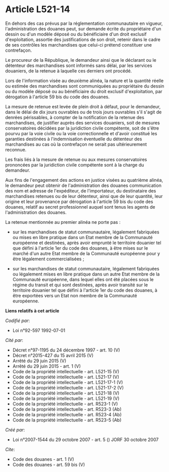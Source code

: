 # Article L521-14

En dehors des cas prévus par la réglementation communautaire en vigueur, l'administration des douanes peut, sur demande
écrite du propriétaire d'un dessin ou d'un modèle déposé ou du bénéficiaire d'un droit exclusif d'exploitation, assortie des
justifications de son droit, retenir dans le cadre de ses contrôles les marchandises que celui-ci prétend constituer une
contrefaçon. 

Le procureur de la République, le demandeur ainsi que le déclarant ou le détenteur des marchandises sont informés sans délai,
par les services douaniers, de la retenue à laquelle ces derniers ont procédé. 

Lors de l'information visée au deuxième alinéa, la nature et la quantité réelle ou estimée des marchandises sont communiquées
au propriétaire du dessin ou du modèle déposé ou au bénéficiaire du droit exclusif d'exploitation, par dérogation à l'article
59 bis du code des douanes. 

La mesure de retenue est levée de plein droit à défaut, pour le demandeur, dans le délai de dix jours ouvrables ou de trois
jours ouvrables s'il s'agit de denrées périssables, à compter de la notification de la retenue des marchandises, de justifier
auprès des services douaniers, soit de mesures conservatoires décidées par la juridiction civile compétente, soit de s'être
pourvu par la voie civile ou la voie correctionnelle et d'avoir constitué les garanties destinées à l'indemnisation
éventuelle du détenteur des marchandises au cas où la contrefaçon ne serait pas ultérieurement reconnue. 

Les frais liés à la mesure de retenue ou aux mesures conservatoires prononcées par la juridiction civile compétente sont à la
charge du demandeur. 

Aux fins de l'engagement des actions en justice visées au quatrième alinéa, le demandeur peut obtenir de l'administration des
douanes communication des nom et adresse de l'expéditeur, de l'importateur, du destinataire des marchandises retenues ou de
leur détenteur, ainsi que de leur quantité, leur origine et leur provenance par dérogation à l'article 59 bis du code des
douanes, relatif au secret professionnel auquel sont tenus les agents de l'administration des douanes. 

La retenue mentionnée au premier alinéa ne porte pas :

- sur les marchandises de statut communautaire, légalement fabriquées ou mises en libre pratique dans un Etat membre de la
Communauté européenne et destinées, après avoir emprunté le territoire douanier tel que défini à l'article 1er du code des
douanes, à être mises sur le marché d'un autre Etat membre de la Communauté européenne pour y être légalement
commercialisées ;

- sur les marchandises de statut communautaire, légalement fabriquées ou légalement mises en libre pratique dans un autre
Etat membre de la Communauté européenne, dans lequel elles ont été placées sous le régime du transit et qui sont destinées,
après avoir transité sur le territoire douanier tel que défini à l'article 1er du code des douanes, à être exportées vers un
Etat non membre de la Communauté européenne.

**Liens relatifs à cet article**

_Codifié par_:

  - Loi n°92-597 1992-07-01

_Cité par_:

  - Décret n°97-1195 du 24 décembre 1997 - art. 10 (V)
  - Décret n°2015-427 du 15 avril 2015 (V)
  - Arrêté du 29 juin 2015 (V)
  - Arrêté du 29 juin 2015 - art. 1 (V)
  - Code de la propriété intellectuelle - art. L521-15 (V)
  - Code de la propriété intellectuelle - art. L521-17 (V)
  - Code de la propriété intellectuelle - art. L521-17-1 (V)
  - Code de la propriété intellectuelle - art. L521-17-2 (V)
  - Code de la propriété intellectuelle - art. L521-18 (V)
  - Code de la propriété intellectuelle - art. L521-19 (V)
  - Code de la propriété intellectuelle - art. R523-1 (V)
  - Code de la propriété intellectuelle - art. R523-3 (Ab)
  - Code de la propriété intellectuelle - art. R523-4 (Ab)
  - Code de la propriété intellectuelle - art. R523-5 (Ab)

_Créé par_:

  - Loi n°2007-1544 du 29 octobre 2007 - art. 5 () JORF 30 octobre 2007

_Cite_:

  - Code des douanes - art. 1 (V)
  - Code des douanes - art. 59 bis (V)
